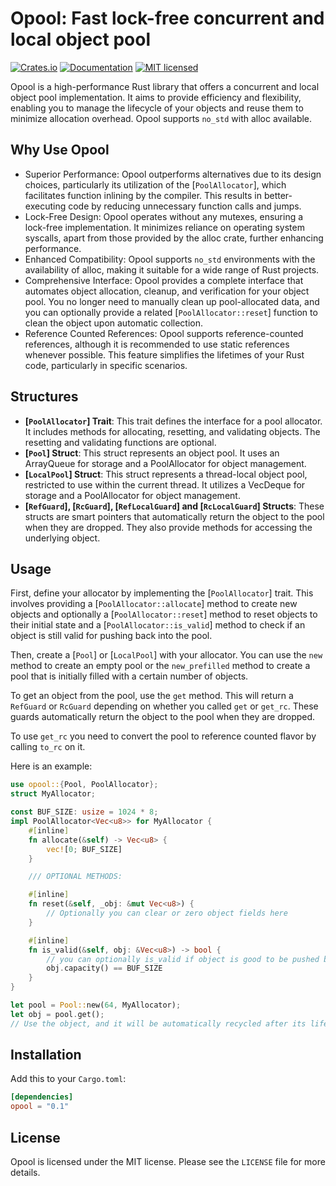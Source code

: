 # Opool: Fast lock-free concurrent and local object pool

[![Crates.io][crates-badge]][crates-url]
[![Documentation][doc-badge]][doc-url]
[![MIT licensed][mit-badge]][mit-url]

[crates-badge]: https://img.shields.io/crates/v/opool.svg?style=for-the-badge
[crates-url]: https://crates.io/crates/opool
[mit-badge]: https://img.shields.io/badge/license-MIT-blue.svg?style=for-the-badge
[mit-url]: https://github.com/fereidani/opool/blob/main/LICENSE
[doc-badge]: https://img.shields.io/docsrs/opool?style=for-the-badge
[doc-url]: https://docs.rs/opool

Opool is a high-performance Rust library that offers a concurrent and local object pool implementation. It aims to provide efficiency and flexibility, enabling you to manage the lifecycle of your objects and reuse them to minimize allocation overhead. Opool supports `no_std` with alloc available.

## Why Use Opool

- Superior Performance: Opool outperforms alternatives due to its design choices, particularly its utilization of the [`PoolAllocator`], which facilitates function inlining by the compiler. This results in better-executing code by reducing unnecessary function calls and jumps.
- Lock-Free Design: Opool operates without any mutexes, ensuring a lock-free implementation. It minimizes reliance on operating system syscalls, apart from those provided by the alloc crate, further enhancing performance.
- Enhanced Compatibility: Opool supports `no_std` environments with the availability of alloc, making it suitable for a wide range of Rust projects.
- Comprehensive Interface: Opool provides a complete interface that automates object allocation, cleanup, and verification for your object pool. You no longer need to manually clean up pool-allocated data, and you can optionally provide a related [`PoolAllocator::reset`] function to clean the object upon automatic collection.
- Reference Counted References: Opool supports reference-counted references, although it is recommended to use static references whenever possible. This feature simplifies the lifetimes of your Rust code, particularly in specific scenarios.

## Structures

- **[`PoolAllocator`] Trait**: This trait defines the interface for a pool allocator. It includes methods for allocating, resetting, and validating objects. The resetting and validating functions are optional.
- **[`Pool`] Struct**: This struct represents an object pool. It uses an ArrayQueue for storage and a PoolAllocator for object management.
- **[`LocalPool`] Struct**: This struct represents a thread-local object pool, restricted to use within the current thread. It utilizes a VecDeque for storage and a PoolAllocator for object management.
- **[`RefGuard`], [`RcGuard`], [`RefLocalGuard`] and [`RcLocalGuard`] Structs**: These structs are smart pointers that automatically return the object to the pool when they are dropped. They also provide methods for accessing the underlying object.

## Usage

First, define your allocator by implementing the [`PoolAllocator`] trait. This involves providing a [`PoolAllocator::allocate`] method to create new objects and optionally a [`PoolAllocator::reset`] method to reset objects to their initial state and a [`PoolAllocator::is_valid`] method to check if an object is still valid for pushing back into the pool.

Then, create a [`Pool`] or [`LocalPool`] with your allocator. You can use the `new` method to create an empty pool or the `new_prefilled` method to create a pool that is initially filled with a certain number of objects.

To get an object from the pool, use the `get` method. This will return a `RefGuard` or `RcGuard` depending on whether you called `get` or `get_rc`. These guards automatically return the object to the pool when they are dropped.

To use `get_rc` you need to convert the pool to reference counted flavor by calling `to_rc` on it.

Here is an example:

```rust
use opool::{Pool, PoolAllocator};
struct MyAllocator;

const BUF_SIZE: usize = 1024 * 8;
impl PoolAllocator<Vec<u8>> for MyAllocator {
    #[inline]
    fn allocate(&self) -> Vec<u8> {
        vec![0; BUF_SIZE]
    }

    /// OPTIONAL METHODS:

    #[inline]
    fn reset(&self, _obj: &mut Vec<u8>) {
        // Optionally you can clear or zero object fields here
    }

    #[inline]
    fn is_valid(&self, obj: &Vec<u8>) -> bool {
        // you can optionally is_valid if object is good to be pushed back to the pool
        obj.capacity() == BUF_SIZE
    }
}

let pool = Pool::new(64, MyAllocator);
let obj = pool.get();
// Use the object, and it will be automatically recycled after its lifetime ends.

```

## Installation

Add this to your `Cargo.toml`:

```toml
[dependencies]
opool = "0.1"
```

## License

Opool is licensed under the MIT license. Please see the `LICENSE` file for more details.
